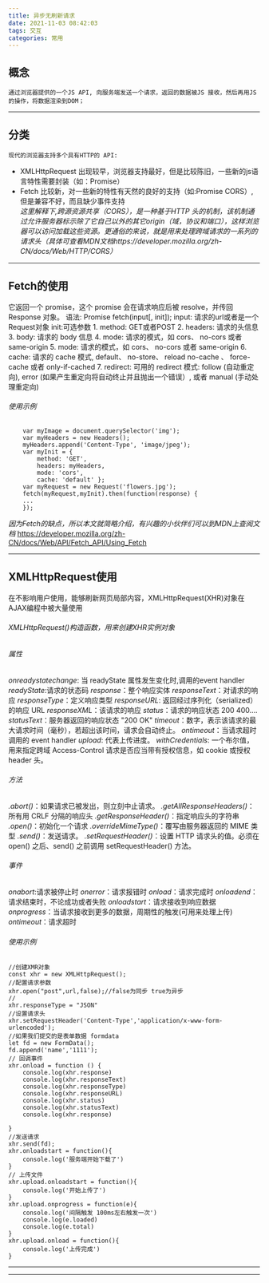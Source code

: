 ```yaml
---
title: 异步无刷新请求
date: 2021-11-03 08:42:03
tags: 交互
categories: 常用
---
```


## 概念  
    通过浏览器提供的一个JS API, 向服务端发送一个请求，返回的数据被JS 接收，然后再用JS的操作，将数据渲染到DOM；
***
## 分类
    现代的浏览器支持多个具有HTTP的 API:
* XMLHttpRequest
    出现较早，浏览器支持最好，但是比较陈旧，一些新的js语言特性需要封装（如：Promise）
* Fetch
    比较新，对一些新的特性有天然的良好的支持（如:Promise CORS）,但是兼容不好，而且缺少事件支持  
    *这里解释下,跨源资源共享（CORS），是一种基于HTTP 头的机制，该机制通过允许服务器标示除了它自己以外的其它origin（域，协议和端口），这样浏览器可以访问加载这些资源。更通俗的来说，就是用来处理跨域请求的一系列的请求头（具体可查看MDN文档https://developer.mozilla.org/zh-CN/docs/Web/HTTP/CORS）*
***
## Fetch的使用
它返回一个 promise，这个 promise 会在请求响应后被 resolve，并传回 Response 对象。
语法:    Promise<Response> fetch(input[, init]);
input: 请求的url或者是一个Request对象
init:可选参数
    1.	method: GET或者POST
    2.	headers: 请求的头信息
    3.	body: 请求的 body 信息
    4.	mode: 请求的模式，如 cors、 no-cors 或者 same-origin
    5.	mode: 请求的模式，如 cors、 no-cors 或者 same-origin
    6.	cache:  请求的 cache 模式, default、 no-store、 reload no-cache 、 force-cache 或者 only-if-cached
    7.	redirect: 可用的 redirect 模式: follow (自动重定向), error (如果产生重定向将自动终止并且抛出一个错误）, 或者 manual (手动处理重定向)

###### 使用示例
        var myImage = document.querySelector('img');
        var myHeaders = new Headers();
        myHeaders.append('Content-Type', 'image/jpeg');
        var myInit = { 
            method: 'GET',
            headers: myHeaders,
            mode: 'cors',
            cache: 'default' };
        var myRequest = new Request('flowers.jpg');
        fetch(myRequest,myInit).then(function(response) {
        ...
        });
*因为Fetch的缺点，所以本文就简略介绍，有兴趣的小伙伴们可以到MDN上查阅文档*
https://developer.mozilla.org/zh-CN/docs/Web/API/Fetch_API/Using_Fetch

***
## XMLHttpRequest使用
在不影响用户使用，能够刷新网页局部内容，XMLHttpRequest(XHR)对象在AJAX编程中被大量使用
###### XMLHttpRequest()构造函数，用来创建XHR实例对象
###### 属性
*onreadystatechange*: 当 readyState 属性发生变化时,调用的event handler
*readyState*:请求的状态码
*response*：整个响应实体
*responseText*：对请求的响应
*responseType*：定义响应类型
*responseURL*: 返回经过序列化（serialized）的响应 URL
*responseXML*：该请求的响应
*status*：请求的响应状态 200 400….
*statusText*：服务器返回的响应状态 "200 OK"
*timeout*：数字，表示该请求的最大请求时间（毫秒），若超出该时间，请求会自动终止。
*ontimeout*：当请求超时调用的 event handler
*upload*: 代表上传进度。
*withCredentials*: 一个布尔值，用来指定跨域 Access-Control 请求是否应当带有授权信息，如 cookie 或授权 header 头。
###### 方法
*.abort()*：如果请求已被发出，则立刻中止请求。
*.getAllResponseHeaders()*：所有用 CRLF 分隔的响应头
*.getResponseHeader()*：指定响应头的字符串
*.open()*：初始化一个请求
*.overrideMimeType()*：覆写由服务器返回的 MIME 类型
*.send()*：发送请求。
*.setRequestHeader()*：设置 HTTP 请求头的值。必须在 open() 之后、send() 之前调用 setRequestHeader() 方法。
###### 事件
*onabort*:请求被停止时
*onerror*：请求报错时
*onload*：请求完成时
*onloadend*：请求结束时，不论成功或者失败
*onloadstart*：请求接收到响应数据
*onprogress*：当请求接收到更多的数据，周期性的触发(可用来处理上传)
*ontimeout*：请求超时
###### 使用示例
    //创建XMR对象
    const xhr = new XMLHttpRequest();
    //配置请求参数
    xhr.open("post",url,false);//false为同步 true为异步
    //
    xhr.responseType = "JSON"
    //设置请求头
    xhr.setRequestHeader('Content-Type','application/x-www-form-urlencoded');
    //如果我们提交的是表单数据 formdata
    let fd = new FormData();
    fd.append('name','1111');
    // 回调事件
    xhr.onload = function () {
        console.log(xhr.response)
        console.log(xhr.responseText)
        console.log(xhr.responseType)
        console.log(xhr.responseURL)
        console.log(xhr.status)
        console.log(xhr.statusText)
        console.log(xhr.response)
        
    }
    //发送请求
    xhr.send(fd);
    xhr.onloadstart = function(){
        console.log('服务端开始下载了')
    }
    // 上传文件
    xhr.upload.onloadstart = function(){
        console.log('开始上传了')
    }
    xhr.upload.onprogress = function(e){
        console.log('间隔触发 100ms左右触发一次')
        console.log(e.loaded)
        console.log(e.total)
    }
    xhr.upload.onload = function(){
        console.log('上传完成')
    }

***
***
